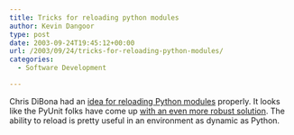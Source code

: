 ```yaml
---
title: Tricks for reloading python modules
author: Kevin Dangoor
type: post
date: 2003-09-24T19:45:12+00:00
url: /2003/09/24/tricks-for-reloading-python-modules/
categories:
  - Software Development

---
```

Chris DiBona had an [idea for reloading Python modules][1] properly. It looks like the PyUnit folks have come up [with an even more robust solution][2]. The ability to reload is pretty useful in an environment as dynamic as Python.

 [1]: http://www.oreillynet.com/pub/wlg/3781
 [2]: http://pyunit.sourceforge.net/notes/reloading.html "Reloading Python modules"